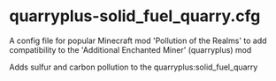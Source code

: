# quarryplus-solid_fuel_quarry.cfg
A config file for popular Minecraft mod 'Pollution of the Realms' to add compatibility to the 'Additional Enchanted Miner' (quarryplus) mod

Adds sulfur and carbon pollution to the quarryplus:solid_fuel_quarry
